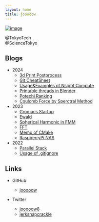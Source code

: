 ```yaml
---
layout: home
title: jooooow
---
```



[![image](https://github.com/jooooow.png)](https://ja.wikipedia.org/wiki/%E5%AE%87%E5%AE%99%E3%83%91%E3%83%88%E3%83%AD%E3%83%BC%E3%83%AB%E3%83%AB%E3%83%AB%E5%AD%90)

~~@TokyoTech~~  
@ScienceTokyo

## Blogs

+ 2024
    + <a href="/archive/3dprintmemo.html">3d Print Postprocess</a>
    + <a href="/archive/git_cheatsheet.html">Git CheatSheet</a>
    + <a href="/archive/nsight_compute.html">Usage&Examples of Nsight Compute</a>
    + <a href="/archive/blender_thread.html">Printable threads in Blender</a>
    + <a href="/archive/potato.html">Potechi Ranking</a>
    + <a href="/archive/coulomb_spectral.html">Coulomb Force by Sperctral Method</a>
+ 2023
    + <a href="/archive/groamcs_startup.html">Gromacs Startup</a>
    + <a href="/archive/ewald.html">Ewald</a>
    + <a href="/archive/fmm_spherical.html">Spherical Harmonic in FMM</a>
    + <a href="/archive/fft.html">FFT</a>
    + <a href="/archive/cmake_tutorial.html">Memo of CMake</a>
    + <a href="/archive/naspi.html">RaspberryPi NAS</a>
+ 2022
    + <a href="/archive/parallel_stack.html">Parallel Stack</a>
    + <a href="/archive/about_gitignore.html">Usage of .gitignore</a>

## Links
+ GitHub
    - [jooooow](https://github.com/jooooow)

+ Twitter
    - [jooooow8](https://x.com/jooooow8)
    - [jerksnapcrackle](https://x.com/jerksnapcrackle)
    